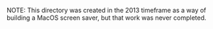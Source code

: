 NOTE: This directory was created in the 2013 timeframe as a way of building a MacOS screen saver, but that work was never completed.
